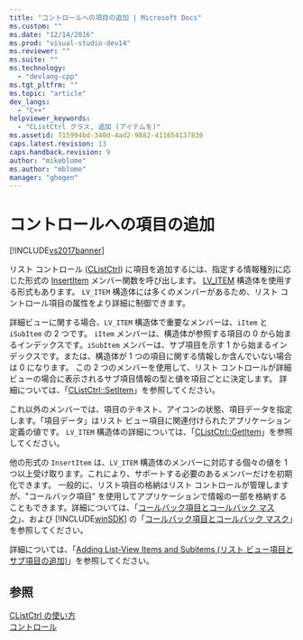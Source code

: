 ```yaml
---
title: "コントロールへの項目の追加 | Microsoft Docs"
ms.custom: ""
ms.date: "12/14/2016"
ms.prod: "visual-studio-dev14"
ms.reviewer: ""
ms.suite: ""
ms.technology: 
  - "devlang-cpp"
ms.tgt_pltfrm: ""
ms.topic: "article"
dev_langs: 
  - "C++"
helpviewer_keywords: 
  - "CListCtrl クラス, 追加 (アイテムを)"
ms.assetid: 715994bd-340d-4ad2-9882-411654137830
caps.latest.revision: 13
caps.handback.revision: 9
author: "mikeblome"
ms.author: "mblome"
manager: "ghogen"
---
```

# コントロールへの項目の追加
[!INCLUDE[vs2017banner](../assembler/inline/includes/vs2017banner.md)]

リスト コントロール \([CListCtrl](../Topic/CListCtrl%20Class.md)\) に項目を追加するには、指定する情報種別に応じた形式の [InsertItem](../Topic/CListCtrl::InsertItem.md) メンバー関数を呼び出します。  [LV\_ITEM](http://msdn.microsoft.com/library/windows/desktop/bb774760) 構造体を使用する形式もあります。  `LV_ITEM` 構造体には多くのメンバーがあるため、リスト コントロール項目の属性をより詳細に制御できます。  
  
 詳細ビューに関する場合、`LV_ITEM` 構造体で重要なメンバーは、`iItem` と `iSubItem` の 2 つです。  `iItem` メンバーは、構造体が参照する項目の 0 から始まるインデックスです。`iSubItem` メンバーは、サブ項目を示す 1 から始まるインデックスです。または、構造体が 1 つの項目に関する情報しか含んでいない場合は 0 になります。  この 2 つのメンバーを使用して、リスト コントロールが詳細ビューの場合に表示されるサブ項目情報の型と値を項目ごとに決定します。  詳細については、「[CListCtrl::SetItem](../Topic/CListCtrl::SetItem.md)」を参照してください。  
  
 これ以外のメンバーでは、項目のテキスト、アイコンの状態、項目データを指定します。「項目データ」はリスト ビュー項目に関連付けられたアプリケーション定義の値です。  `LV_ITEM` 構造体の詳細については、「[CListCtrl::GetItem](../Topic/CListCtrl::GetItem.md)」を参照してください。  
  
 他の形式の `InsertItem` は、`LV_ITEM` 構造体のメンバーに対応する個々の値を 1 つ以上受け取ります。これにより、サポートする必要のあるメンバーだけを初期化できます。  一般的に、リスト項目の格納はリスト コントロールが管理しますが、"コールバック項目" を使用してアプリケーションで情報の一部を格納することもできます。詳細については、「[コールバック項目とコールバック マスク](../mfc/callback-items-and-the-callback-mask.md)」、および [!INCLUDE[winSDK](../atl/includes/winsdk_md.md)] の「[コールバック項目とコールバック マスク](http://msdn.microsoft.com/library/windows/desktop/bb774736)」を参照してください。  
  
 詳細については、「[Adding List\-View Items and Subitems \(リスト ビュー項目とサブ項目の追加\)](http://msdn.microsoft.com/library/windows/desktop/bb774736)」を参照してください。  
  
## 参照  
 [CListCtrl の使い方](../Topic/Using%20CListCtrl.md)   
 [コントロール](../mfc/controls-mfc.md)